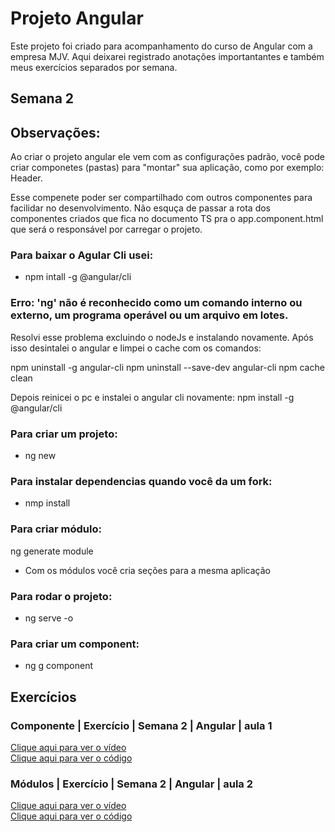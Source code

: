 # Projeto Angular

Este projeto foi criado para acompanhamento do curso de Angular com a empresa MJV. Aqui deixarei registrado anotações importantantes e também meus exercícios separados por semana.

## Semana 2
## Observações:
Ao criar o projeto angular ele vem com as configurações padrão, você pode criar componetes (pastas) para "montar" sua aplicação, como
por exemplo: Header.

Esse compenete poder ser compartilhado com outros componentes para facilidar no desenvolvimento. Não esquça de passar a rota dos componentes criados 
que fica no documento TS pra o app.component.html que será o responsável por carregar o projeto.
### Para baixar o Agular Cli usei:
- npm intall -g @angular/cli

### Erro: 'ng' não é reconhecido como um comando interno ou externo, um programa operável ou um arquivo em lotes.

Resolvi esse problema excluindo o nodeJs e instalando novamente. Após isso desintalei o angular e limpei o cache com os comandos:

npm uninstall -g angular-cli
npm uninstall --save-dev angular-cli
npm cache clean

Depois reinicei o pc e instalei o angular cli novamente:
npm install -g @angular/cli

### Para criar um projeto:
- ng new <nome>

### Para instalar dependencias quando você da um fork:
- nmp install

### Para criar módulo:
ng generate module <nome>
- Com os módulos você cria seções para a mesma aplicação
### Para rodar o projeto:
- ng serve -o

### Para criar um component:
- ng g component <nome>

## Exercícios
<h3>Componente | Exercício | Semana 2 | Angular | aula 1</h3>

<a href="https://www.loom.com/share/7424eba99bc041d7a41463d654ddb200" text-decoration="none">Clique aqui para ver o vídeo</a><br>
<a href="https://github.com/bruleonel/projeto-angular/commit/0b2608328e2a58c94df65fdaec81ade59fd597a8" text-decoration="none">Clique aqui para ver o código</a>

<h3>Módulos | Exercício | Semana 2 | Angular | aula 2</h3>

<a href="#" text-decoration="none">Clique aqui para ver o vídeo</a><br>
<a href="#" text-decoration="none">Clique aqui para ver o código</a>



